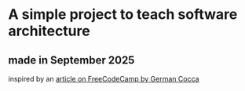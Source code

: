 # A simple project to teach software architecture

## made in September 2025

inspired by an [article on FreeCodeCamp by German Cocca](https://www.freecodecamp.org/news/an-introduction-to-software-architecture-patterns/)
